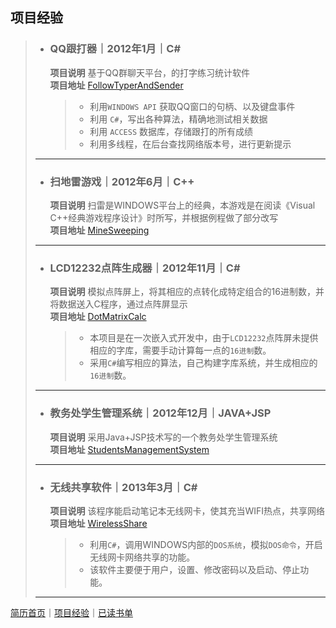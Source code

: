 <h2>项目经验</h2>
<blockquote>
<ul>
<li><h3>QQ跟打器｜2012年1月｜C#</h3>
<strong>项目说明</strong> 基于QQ群聊天平台，的打字练习统计软件<br><strong>项目地址</strong> <a href="https://github.com/owenyang0/FollowTyperAndSender">FollowTyperAndSender</a><blockquote>
<ul>
<li>利用<code>WINDOWS API</code> 获取QQ窗口的句柄、以及键盘事件</li>
<li>利用 <code>C#</code>，写出各种算法，精确地测试相关数据</li>
<li>利用 <code>ACCESS</code> 数据库，存储跟打的所有成绩</li>
<li>利用多线程，在后台查找网络版本号，进行更新提示  </li>
</ul>
</blockquote>
</li>
</ul>
<hr>
<ul>
<li><h3>扫地雷游戏｜2012年6月｜C++</h3>
<strong>项目说明</strong> 扫雷是WINDOWS平台上的经典，本游戏是在阅读《Visual C++经典游戏程序设计》时所写，并根据例程做了部分改写<br><strong>项目地址</strong> <a href="https://github.com/owenyang0/MineSweeping">MineSweeping</a>  </li>
</ul>
<hr>
<ul>
<li><h3>LCD12232点阵生成器｜2012年11月｜C#</h3>
<strong>项目说明</strong> 模拟点阵屏上，将其相应的点转化成特定组合的16进制数，并将数据送入C程序，通过点阵屏显示<br><strong>项目地址</strong> <a href="https://github.com/owenyang0/DotMatrixCalc">DotMatrixCalc</a><blockquote>
<ul>
<li>本项目是在一次嵌入式开发中，由于<code>LCD12232</code>点阵屏未提供相应的字库，需要手动计算每一点的<code>16进制</code>数。  </li>
<li>采用<code>C#</code>编写相应的算法，自己构建字库系统，并生成相应的<code>16进制</code>数。</li>
</ul>
</blockquote>
</li>
</ul>
<hr>
<ul>
<li><h3>教务处学生管理系统｜2012年12月｜JAVA+JSP</h3>
<strong>项目说明</strong> 采用Java+JSP技术写的一个教务处学生管理系统<br><strong>项目地址</strong> <a href="https://github.com/owenyang0/StudentsManagementSystem">StudentsManagementSystem</a>    </li>
</ul>
<hr>
<ul>
<li><h3>无线共享软件｜2013年3月｜C#</h3>
<strong>项目说明</strong> 该程序能启动笔记本无线网卡，使其充当WIFI热点，共享网络<br><strong>项目地址</strong> <a href="https://github.com/owenyang0/WirelessShare">WirelessShare</a><blockquote>
<ul>
<li>利用<code>C#</code>，调用WINDOWS内部的<code>DOS系统</code>，模拟<code>DOS命令</code>，开启无线网卡网络共享的功能。  </li>
<li>该软件主要便于用户，设置、修改密码以及启动、停止功能。</li>
</ul>
</blockquote>
</li>
</ul>
<hr>
</blockquote>

[简历首页](https://github.com/owenyang0/Resume/blob/master/Resume.md)｜[项目经验](https://github.com/owenyang0/Resume/blob/master/ProjectExperience.md)｜[已读书单](https://github.com/owenyang0/Resume/blob/master/BooksReaded.md)
